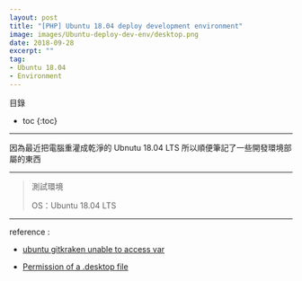 ```yaml
---
layout: post
title: "[PHP] Ubuntu 18.04 deploy development environment"
image: images/Ubuntu-deploy-dev-env/desktop.png
date: 2018-09-28
excerpt: ""
tag:
- Ubuntu 18.04
- Environment
---
```


目錄
* toc
{:toc}

---

因為最近把電腦重灌成乾淨的 Ubnutu 18.04 LTS 所以順便筆記了一些開發環境部屬的東西

---

>測試環境
>
>OS：Ubuntu 18.04 LTS


---

reference :

* [ubuntu gitkraken unable to access var](https://stackoverflow.com/questions/49378270/ubuntu-gitkraken-unable-to-access-var)

* [Permission of a .desktop file](https://askubuntu.com/questions/419610/permission-of-a-desktop-file)
